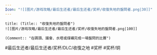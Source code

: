 ```yaml
---
Icon: "![[图片/游戏攻略/最后生还者/最后生还者/奖杯/收復失地的盤問者.png|30]]"
---
```

```ad-common-bronze-trophy
title: (Title:: "收復失地的盤問者")
![[图片/游戏攻略/最后生还者/最后生还者/奖杯/收復失地的盤問者.png|100]]

(Comment:: "在碼頭、議會、水塔或煤礦完成一場盤問的比賽")
```

#最后生还者/最后生还者/奖杯/DLC/收復之地 #奖杯 #奖杯/铜
